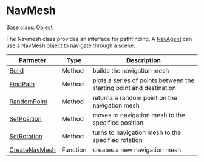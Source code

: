 # NavMesh

Base class: [Object](Object.md)

The Navmesh class provides an interface for pathfinding. A [NavAgent](NavAgent.md) can use a NavMesh object to navigate through a scene.

| Parmeter | Type | Description |
|---|---|---|
| [Build](NavMesh_Build.md) | Method | builds the navigation mesh |
| [FindPath](NavMesh_FindPath.md) | Method | plots a series of points between the starting point and destination |
| [RandomPoint](NavMesh_RandomPoint.md) | Method | returns a random point on the navigation mesh |
| [SetPosition](NavMesh_SetPosition.md) | Method | moves to navigation mesh to the specified position |
| [SetRotation](NavMesh_SetRotation.md) | Method | turns to navigation mesh to the specified rotation |
| [CreateNavMesh](CreateNavMesh.md) | Function | creates a new navigation mesh |
